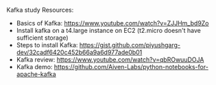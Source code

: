 Kafka study Resources:

- Basics of Kafka: https://www.youtube.com/watch?v=ZJJHm_bd9Zo
- Install kafka on a t4.large instance on EC2 (t2.micro doesn't have sufficient storage)
- Steps to install Kafka: https://gist.github.com/piyushgarg-dev/32cadf6420c452b66a9a6d977ade0b01
- Kafka review: https://www.youtube.com/watch?v=qbROwuuDOJA
- Kafka demo: https://github.com/Aiven-Labs/python-notebooks-for-apache-kafka